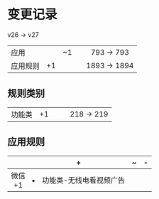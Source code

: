 # 变更记录

v26 -> v27

||||||
|-|:-:|:-:|:-:|:-:|
|应用||~1||793 -> 793|
|应用规则|+1|||1893 -> 1894|

## 规则类别

||||||
|-|:-:|:-:|:-:|:-:|
|功能类|+1|||218 -> 219|

## 应用规则

||+|~|-|
|:-:|-|-|-|
|微信<br>+1|<li>功能类-无线电看视频广告|||
